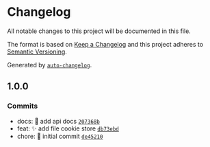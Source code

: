 # Changelog

All notable changes to this project will be documented in this file.

The format is based on [Keep a Changelog](https://keepachangelog.com/en/1.0.0/)
and this project adheres to [Semantic Versioning](https://semver.org/spec/v2.0.0.html).

Generated by [`auto-changelog`](https://github.com/CookPete/auto-changelog).

## 1.0.0

### Commits

- docs: :memo: add api docs [`207368b`](https://luffynando.github.com/nodecfdi/tough-cookie-file-store/commit/207368be06b6297e8b250373618153e09271a307)
- feat: :sparkles: add file cookie store [`db73ebd`](https://luffynando.github.com/nodecfdi/tough-cookie-file-store/commit/db73ebdb58ca7609397872d6595d6f1f48dca87e)
- chore: :tada: initial commit [`de45210`](https://luffynando.github.com/nodecfdi/tough-cookie-file-store/commit/de452105c833dc75b2b84299e77e0aebcca0c792)
